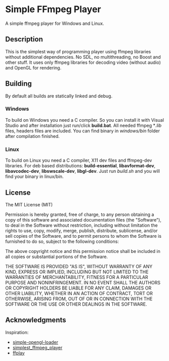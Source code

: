 # Simple FFmpeg Player
A simple ffmpeg player for Windows and Linux.

## Description
This is the simplest way of programming player using ffmpeg libraries without additional dependencies. No SDL, no multithreading, no Boost and other stuff.
It uses only ffmpeg libraries for decoding video (without audio) and OpenGL for rendering.

## Building
By default all builds are statically linked and debug.

### Windows
To build on Windows you need a C compiler. So you can install it with Visual Studio and after installation just run/click **build.bat**. All needed ffmpeg **.lib* files, headers files are included. You can find binary in *windows/bin* folder after compilation finished.

### Linux
To build on Linux you need a C compiler, X11 dev files and ffmpeg-dev libraries. For deb based distributions: **build-essential**, **libavformat-dev**, **libavcodec-dev**, **libswscale-dev**, **libgl-dev**.
Just run *build.sh* and you will find your binary in linux/bin.

## License
The MIT License (MIT)

Permission is hereby granted, free of charge, to any person obtaining a copy of
this software and associated documentation files (the "Software"), to deal in
the Software without restriction, including without limitation the rights to
use, copy, modify, merge, publish, distribute, sublicense, and/or sell copies of
the Software, and to permit persons to whom the Software is furnished to do so,
subject to the following conditions:

The above copyright notice and this permission notice shall be included in all
copies or substantial portions of the Software.

THE SOFTWARE IS PROVIDED "AS IS", WITHOUT WARRANTY OF ANY KIND, EXPRESS OR
IMPLIED, INCLUDING BUT NOT LIMITED TO THE WARRANTIES OF MERCHANTABILITY, FITNESS
FOR A PARTICULAR PURPOSE AND NONINFRINGEMENT. IN NO EVENT SHALL THE AUTHORS OR
COPYRIGHT HOLDERS BE LIABLE FOR ANY CLAIM, DAMAGES OR OTHER LIABILITY, WHETHER
IN AN ACTION OF CONTRACT, TORT OR OTHERWISE, ARISING FROM, OUT OF OR IN
CONNECTION WITH THE SOFTWARE OR THE USE OR OTHER DEALINGS IN THE SOFTWARE.

## Acknowledgments

Inspiration:
* [simple-opengl-loader](https://github.com/tsherif/simple-opengl-loader)
* [simplest_ffmpeg_player](https://github.com/leixiaohua1020/simplest_ffmpeg_player)
* [ffplay](https://github.com/FFmpeg/FFmpeg/blob/master/fftools/ffplay.c)